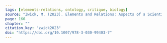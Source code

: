```yaml
---
tags: [elements-relations, ontology, critique, biology]
source: "Zwick, M. (2023). Elements and Relations: Aspects of a Scientific Metaphysics (Vol. 35). Springer International Publishing."
page: 166
chapter: ""
citation_key: "zwick2023"
doi: "https://doi.org/10.1007/978-3-030-99403-7"
---
```


